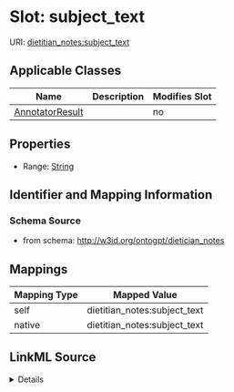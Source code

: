 

# Slot: subject_text

URI: [dietitian_notes:subject_text](dietitian_notes:subject_text)



<!-- no inheritance hierarchy -->





## Applicable Classes

| Name | Description | Modifies Slot |
| --- | --- | --- |
| [AnnotatorResult](AnnotatorResult.md) |  |  no  |







## Properties

* Range: [String](String.md)





## Identifier and Mapping Information







### Schema Source


* from schema: http://w3id.org/ontogpt/dietician_notes




## Mappings

| Mapping Type | Mapped Value |
| ---  | ---  |
| self | dietitian_notes:subject_text |
| native | dietitian_notes:subject_text |




## LinkML Source

<details>
```yaml
name: subject_text
from_schema: http://w3id.org/ontogpt/dietician_notes
rank: 1000
alias: subject_text
owner: AnnotatorResult
domain_of:
- AnnotatorResult
range: string

```
</details>